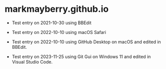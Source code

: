 # markmayberry.github.io

- Test entry on 2021-10-30 using BBEdit

- Test entry on 2022-10-10 using macOS Safari

- Test entry on 2022-10-10 using GitHub Desktop on macOS and edited in BBEdit.

- Test entry on 2023-11-25 using Git Gui on Windows 11 and edited in Visual Studio Code.


